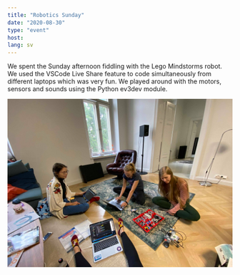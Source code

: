 ```yaml
---
title: "Robotics Sunday"
date: "2020-08-30"
type: "event"
host: 
lang: sv
---
```


We spent the Sunday afternoon fiddling with the Lego Mindstorms robot. We used the VSCode Live Share feature to code simultaneously from different laptops which was very fun. We played around with the motors, sensors and sounds using the Python ev3dev module.   

![Playing with the robot](robotics.jpg)

